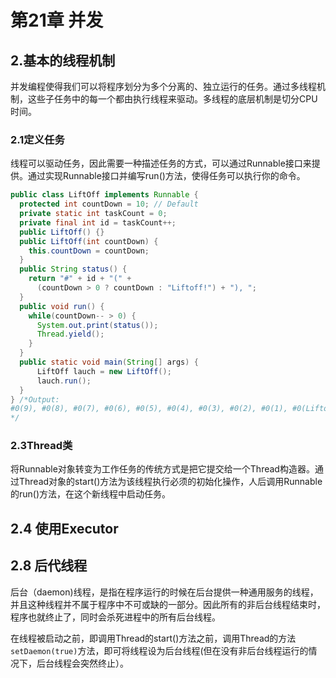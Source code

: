 # 第21章 并发

## 2.基本的线程机制

并发编程使得我们可以将程序划分为多个分离的、独立运行的任务。通过多线程机制，这些子任务中的每一个都由执行线程来驱动。多线程的底层机制是切分CPU时间。

### 2.1定义任务

线程可以驱动任务，因此需要一种描述任务的方式，可以通过Runnable接口来提供。通过实现Runnable接口并编写run()方法，使得任务可以执行你的命令。

```java
public class LiftOff implements Runnable {
  protected int countDown = 10; // Default
  private static int taskCount = 0;
  private final int id = taskCount++;
  public LiftOff() {}
  public LiftOff(int countDown) {
    this.countDown = countDown;
  }
  public String status() {
    return "#" + id + "(" +
      (countDown > 0 ? countDown : "Liftoff!") + "), ";
  }
  public void run() {
    while(countDown-- > 0) {
      System.out.print(status());
      Thread.yield();
    }
  }
  public static void main(String[] args) {
	  LiftOff lauch = new LiftOff();
	  lauch.run();
  }
} /*Output:
#0(9), #0(8), #0(7), #0(6), #0(5), #0(4), #0(3), #0(2), #0(1), #0(Liftoff!), 
*/
```

### 2.3Thread类

将Runnable对象转变为工作任务的传统方式是把它提交给一个Thread构造器。通过Thread对象的start()方法为该线程执行必须的初始化操作，人后调用Runnable的run()方法，在这个新线程中启动任务。

## 2.4 使用Executor



## 2.8 后代线程

后台（daemon)线程，是指在程序运行的时候在后台提供一种通用服务的线程，并且这种线程并不属于程序中不可或缺的一部分。因此所有的非后台线程结束时，程序也就终止了，同时会杀死进程中的所有后台线程。

在线程被启动之前，即调用Thread的start()方法之前，调用Thread的方法`setDaemon(true)`方法，即可将线程设为后台线程(但在没有非后台线程运行的情况下，后台线程会突然终止）。